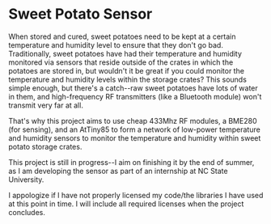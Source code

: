 # Sweet Potato Sensor

When stored and cured, sweet potatoes need to be kept at a certain temperature and humidity level to ensure that they don't go bad.
Traditionally, sweet potatoes have had their temperature and humidity monitored via sensors that reside outside of the crates in which the potatoes are stored in, but wouldn't it be great if you could monitor the temperature and humidity levels within the storage crates? This sounds simple enough, but there's a catch--raw sweet potatoes have lots of water in them, and high-frequency RF transmitters (like a Bluetooth module) won't transmit very far at all. 

That's why this project aims to use cheap 433Mhz RF modules, a BME280 (for sensing), and an AtTiny85 to form a network of low-power temperature and humidity sensors to monitor the temperature and humidity within sweet potato storage crates.

This project is still in progress--I aim on finishing it by the end of summer, as I am developing the sensor as part of an internship at NC State University.

I appologize if I have not properly licensed my code/the libraries I have used at this point in time. I will include all required licenses when the project concludes.
